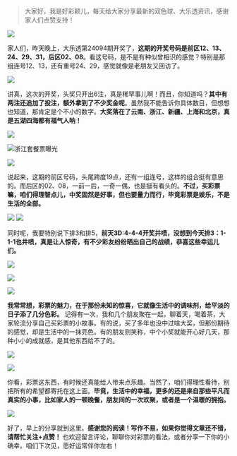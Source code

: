 > 大家好，我是好彩颖儿，每天给大家分享最新的双色球、大乐透资讯，感谢家人们点赞支持！


![](https://cdn.jsdelivr.net/gh/wangwenjie1314/PicCDN/2024-8-15/1723684846789-image.png)


家人们，昨天晚上，大乐透第24094期开奖了，**这期的开奖号码是前区12、13、24、29、31，后区02、08**。看这号码，是不是有种似曾相识的感觉？特别是那组连号12、13，还有重号24、29，感觉就像是老朋友又回访了。

![](https://cdn.jsdelivr.net/gh/wangwenjie1314/PicCDN/2024-8-15/1723684911013-image.png)




讲真，这次的开奖，头奖只开出6注，真是稀罕事儿啊！而且，你知道吗？**其中有两注还追加了投注，额外拿到了不少奖金呢**。虽然我不能告诉你具体数目，但想想也知道，那肯定是个不小的数字。**大奖落在了云南、浙江、新疆、上海和北京，真是五湖四海都有福气人呐！**

![](https://cdn.jsdelivr.net/gh/wangwenjie1314/PicCDN/2024-8-15/1723684860774-image.png)


![浙江套餐票曝光](https://cdn.jsdelivr.net/gh/wangwenjie1314/PicCDN/2024-8-15/1723685300686-image.png)

![](https://cdn.jsdelivr.net/gh/wangwenjie1314/PicCDN/2024-8-15/1723685346668-image.png)



说起来，这期的前区号码，头尾跨度19点，还有一组连号，这样的组合挺有意思的。而后区的02、08，一前一后，一奇一偶，也是挺有看头的。**不过，买彩票嘛，咱们得理智点儿，中奖固然是好事，但也要量力而行，毕竟彩票是娱乐，不是生活的全部。**


![](https://cdn.jsdelivr.net/gh/wangwenjie1314/PicCDN/2024-8-15/1723684876849-image.png)
![](https://cdn.jsdelivr.net/gh/wangwenjie1314/PicCDN/2024-8-15/1723684887826-image.png)


同时呢，我要特别说下排3和排5，**前天3D:4-4-4开奖井喷，没想到今天排3：1-1-1也井喷，真是让人惊奇，有不少彩友纷纷晒出自己的战绩，恭喜这些幸运儿们。**


![](https://cdn.jsdelivr.net/gh/wangwenjie1314/PicCDN/2024-8-15/1723685111147-image.png)


![](https://cdn.jsdelivr.net/gh/wangwenjie1314/PicCDN/2024-8-15/1723685221119-image.png)


![](https://cdn.jsdelivr.net/gh/wangwenjie1314/PicCDN/2024-8-15/1723685268099-image.png)


**我常常想，彩票的魅力，在于那份未知的惊喜，它就像生活中的调味剂，给平淡的日子添了几分色彩。** 记得有一次，我和几个朋友聚在一起，聊着天，喝着茶，大家轮流分享自己买彩票的小故事。有的说，买了多年也没中过啥大奖，但那份期待的感觉，却是生活中的一抹亮色。有的朋友则笑称，中个小奖就能开心好几天，那种小小的成就感，是其他东西给不了的。


![](https://cdn.jsdelivr.net/gh/wangwenjie1314/PicCDN/2024-8-15/1723685153488-image.png)


![](https://cdn.jsdelivr.net/gh/wangwenjie1314/PicCDN/2024-8-15/1723685095614-image.png)


你看，彩票这东西，有时候还真能给人带来点乐趣。当然了，咱们得理性看待，别把所有的希望都寄托在这上面。**毕竟，生活中的幸福，更多的还是来自那些平凡而真实的小事，比如家人的一顿晚餐，朋友间的一次欢聚，或者是一个温暖的拥抱。**


![](https://cdn.jsdelivr.net/gh/wangwenjie1314/PicCDN/2024-8-15/1723685500821-image.png)


好了，早上的分享就到这里。**感谢您的阅读！写作不易，如果你觉得文章还不错，请帮忙关注+点赞！** 也欢迎留言评论，聊聊你对彩票的看法，或者分享一下你的小确幸。咱们下次见，愿好运常伴你左右！